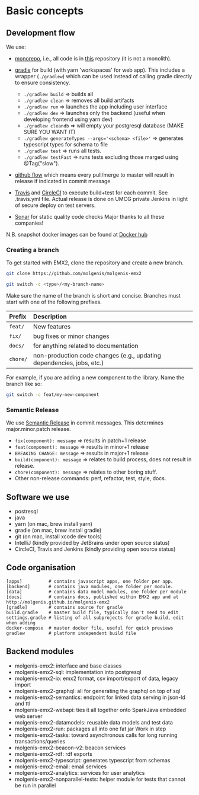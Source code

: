 # Basic concepts

## Development flow

We use:

* [monorepo](https://en.wikipedia.org/wiki/Monorepo), i.e., all code is in [this](http://github.com/molgenis/molgenis-emx2) repository (it is not a monolith).
* [gradle](https://gradle.org/) for build (with yarn 'workspaces' for web app). This includes a wrapper (`./gradlew`) which can be used instead of calling gradle directly to ensure consistency.
    * `./gradlew build` => builds all
    * `./gradlew clean` => removes all build artifacts
    * `./gradlew run` => launches the app including user interface
    * `./gradlew dev` => launches only the backend (useful when developing frontend using yarn dev)
    * `./gradlew cleandb` => will empty your postgresql database (MAKE SURE YOU WANT IT)
    * `./gradlew generateTypes --args='<schema> <file>'` => generates typescript types for schema to file
    * `./gradlew test` => runs all tests.
    * `./gradlew testFast` => runs tests excluding those marged using @Tag("slow").

* [github flow](https://guides.github.com/introduction/flow/) which means every pull/merge to master will result in release if indicated in commit message
* [Travis](https://travis-ci.org/molgenis/molgenis-emx2) and [CircleCI](https://travis-ci.org/molgenis/molgenis-emx2) to execute build+test for each commit. See .travis.yml file. Actual release is done on UMCG private Jenkins in light of secure deploy on test servers.
* [Sonar](https://sonarcloud.io/dashboard?id=molgenis_molgenis-emx2) for static quality code checks Major thanks to all these companies!
  
N.B. snapshot docker images can be found at [Docker hub](https://hub.docker.com/repository/docker/molgenis/emx2-snapshot)

### Creating a branch

To get started with EMX2, clone the repository and create a new branch.

```bash
git clone https://github.com/molgenis/molgenis-emx2

git switch -c <type>/<my-branch-name>
```

Make sure the name of the branch is short and concise. Branches must start with one of the following prefixes.

| Prefix   | Description                                                           |
|:---------|:----------------------------------------------------------------------|
| `feat/`  | New features                                                          |
| `fix/`   | bug fixes or minor changes                                            |
| `docs/`  | for anything related to documentation                                 |
| `chore/` | non-production code changes (e.g., updating dependencies, jobs, etc.) |

For example, if you are adding a new component to the library. Name the branch like so:

```bash
git switch -c feat/my-new-component
```

### Semantic Release

We use [Semantic Release](https://github.com/semantic-release/semantic-release) in commit messages. This determines major.minor.patch release.

* `fix(component): message` => results in patch+1 release
* `feat(component): message` => results in minor+1 release
* `BREAKING CHANGE: message` => results in major+1 release
* `build(component): message` => relates to build process, does not result in release.
* `chore(component): message` => relates to other boring stuff.
* Other non-release commands: perf, refactor, test, style, docs.


## Software we use

* postresql
* java
* yarn (on mac, brew install yarn)
* gradle (on mac, brew install gradle)
* git (on mac, install xcode dev tools)
* IntelliJ (kindly provided by JetBrains under open source status)
* CircleCI, Travis and Jenkins (kindly providing open source status)

## Code organisation

```text
[apps]          # contains javascript apps, one folder per app.
[backend]       # contains java modules, one folder per module. 
[data]          # contains data model modules, one folder per module
[docs]          # contains docs, published within EMX2 app and at http://molgenis.github.io/molgenis-emx2
[gradle]        # contains source for gradle
build.gradle    # master build file, typically don't need to edit
settings.gradle # listing of all subprojects for gradle build, edit when adding
docker-compose  # master docker file, useful for quick previews
gradlew         # platform independent build file
```

## Backend modules

* molgenis-emx2: interface and base classes
* molgenis-emx2-sql: implementation into postgresql
* molgenis-emx2-io: emx2 format, csv import/export of data, legacy import
* molgenis-emx2-graphql: all for generating the graphql on top of sql
* molgenis-emx2-semantics: endpoint for linked data serving in json-ld and ttl
* molgenis-emx2-webapi: ties it all together onto SparkJava embedded web server
* molgenis-emx2-datamodels: reusable data models and test data
* molgenis-emx2-run: packages all into one fat jar Work in step
* molgenis-emx2-tasks: toward asynchronous calls for long running transactions/queries
* molgenis-emx2-beacon-v2: beacon services
* molgenis-emx2-rdf: rdf exports
* molgenis-emx2-typescript: generates typescript from schemas
* molgenis-emx2-email: email services
* molgenis-emx2-analytics: services for user analytics
* molgenis-emx2-nonparallel-tests: helper module for tests that cannot be run in parallel
